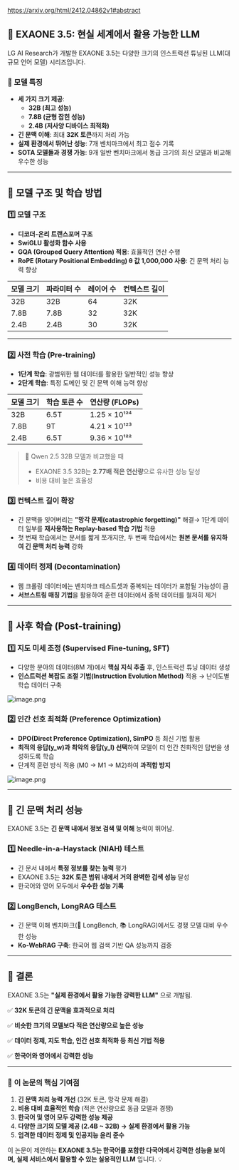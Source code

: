 https://arxiv.org/html/2412.04862v1#abstract

## 🔹 **EXAONE 3.5: 현실 세계에서 활용 가능한 LLM**

LG AI Research가 개발한 EXAONE 3.5는 다양한 크기의 인스트럭션 튜닝된 LLM(대규모 언어 모델) 시리즈입니다.

### **📌 모델 특징**

- **세 가지 크기 제공**:
    - **32B (최고 성능)**
    - **7.8B (균형 잡힌 성능)**
    - **2.4B (저사양 디바이스 최적화)**
- **긴 문맥 이해**: 최대 **32K 토큰**까지 처리 가능
- **실제 환경에서 뛰어난 성능**: 7개 벤치마크에서 최고 점수 기록
- **SOTA 모델들과 경쟁 가능**: 9개 일반 벤치마크에서 동급 크기의 최신 모델과 비교해 우수한 성능

---

## 🔹 **모델 구조 및 학습 방법**

### **1️⃣ 모델 구조**

- **디코더-온리 트랜스포머 구조**
- **SwiGLU 활성화 함수 사용**
- **GQA (Grouped Query Attention) 적용**: 효율적인 연산 수행
- **RoPE (Rotary Positional Embedding) θ 값 1,000,000 사용**: 긴 문맥 처리 능력 향상

| 모델 크기 | 파라미터 수 | 레이어 수 | 컨텍스트 길이 |
| --- | --- | --- | --- |
| 32B | 32B | 64 | 32K |
| 7.8B | 7.8B | 32 | 32K |
| 2.4B | 2.4B | 30 | 32K |

---

### **2️⃣ 사전 학습 (Pre-training)**

- **1단계 학습**: 광범위한 웹 데이터를 활용한 일반적인 성능 향상
- **2단계 학습**: 특정 도메인 및 긴 문맥 이해 능력 향상

| 모델 크기 | 학습 토큰 수 | 연산량 (FLOPs) |
| --- | --- | --- |
| 32B | 6.5T | 1.25 × 10¹²⁴ |
| 7.8B | 9T | 4.21 × 10¹²³ |
| 2.4B | 6.5T | 9.36 × 10¹²² |

> 📝 Qwen 2.5 32B 모델과 비교했을 때
> 
> - EXAONE 3.5 32B는 **2.77배 적은 연산량**으로 유사한 성능 달성
> - 비용 대비 높은 효율성

### **3️⃣ 컨텍스트 길이 확장**

- 긴 문맥을 잊어버리는 **"망각 문제(catastrophic forgetting)"** 해결→ 1단계 데이터 일부를 **재사용하는 Replay-based 학습 기법** 적용
- 첫 번째 학습에서는 문서를 짧게 쪼개지만, 두 번째 학습에서는 **원본 문서를 유지하여 긴 문맥 처리 능력** 강화

### **4️⃣ 데이터 정제 (Decontamination)**

- 웹 크롤링 데이터에는 벤치마크 테스트셋과 중복되는 데이터가 포함될 가능성이 큼
- **서브스트링 매칭 기법**을 활용하여 훈련 데이터에서 중복 데이터를 철저히 제거

---

## 🔹 **사후 학습 (Post-training)**

### **1️⃣ 지도 미세 조정 (Supervised Fine-tuning, SFT)**

- 다양한 분야의 데이터(8M 개)에서 **핵심 지식 추출** 후, 인스트럭션 튜닝 데이터 생성
- **인스트럭션 복잡도 조절 기법(Instruction Evolution Method)** 적용 → 난이도별 학습 데이터 구축

![image.png](attachment:f69df2b8-1296-49cd-b776-02ab9de6be28:image.png)

### **2️⃣ 인간 선호 최적화 (Preference Optimization)**

- **DPO(Direct Preference Optimization), SimPO** 등 최신 기법 활용
- **최적의 응답(y_w)과 최악의 응답(y_l) 선택**하여 모델이 더 인간 친화적인 답변을 생성하도록 학습
- 단계적 훈련 방식 적용 (M0 → M1 → M2)하여 **과적합 방지**

![image.png](attachment:7bb84f2e-eb68-4337-b5e5-ab269d7310e5:image.png)

---

## 🔹 **긴 문맥 처리 성능**

EXAONE 3.5는 **긴 문맥 내에서 정보 검색 및 이해** 능력이 뛰어남.

### **1️⃣ Needle-in-a-Haystack (NIAH) 테스트**

- 긴 문서 내에서 **특정 정보를 찾는 능력** 평가
- EXAONE 3.5는 **32K 토큰 범위 내에서 거의 완벽한 검색 성능** 달성
- 한국어와 영어 모두에서 **우수한 성능 기록**

### **2️⃣ LongBench, LongRAG 테스트**

- 긴 문맥 이해 벤치마크(📖 LongBench, 📚 LongRAG)에서도 경쟁 모델 대비 우수한 성능
- **Ko-WebRAG 구축**: 한국어 웹 검색 기반 QA 성능까지 검증

---

## 🔹 **결론**

EXAONE 3.5는 **"실제 환경에서 활용 가능한 강력한 LLM"** 으로 개발됨.

✅ **32K 토큰의 긴 문맥을 효과적으로 처리**

✅ **비슷한 크기의 모델보다 적은 연산량으로 높은 성능**

✅ **데이터 정제, 지도 학습, 인간 선호 최적화 등 최신 기법 적용**

✅ **한국어와 영어에서 강력한 성능**

---

### 📌 **이 논문의 핵심 기여점**

1. **긴 문맥 처리 능력 개선** (32K 토큰, 망각 문제 해결)
2. **비용 대비 효율적인 학습** (적은 연산량으로 동급 모델과 경쟁)
3. **한국어 및 영어 모두 강력한 성능 제공**
4. **다양한 크기의 모델 제공 (2.4B ~ 32B) → 실제 환경에서 활용 가능**
5. **엄격한 데이터 정제 및 인공지능 윤리 준수**

이 논문이 제안하는 **EXAONE 3.5는 한국어를 포함한 다국어에서 강력한 성능을 보이며, 실제 서비스에서 활용할 수 있는 실용적인 LLM** 입니다. 💡
